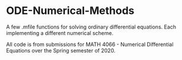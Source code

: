 # ODE-Numerical-Methods
A few .mfile functions for solving ordinary differential equations. Each implementing a different numerical scheme.

All code is from submissions for MATH 4066 - Numerical Differential Equations over the Spring semester of 2020.
